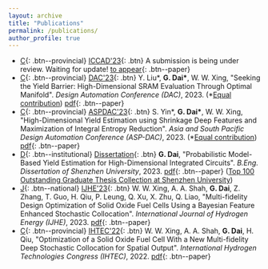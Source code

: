 ```yaml
---
layout: archive
title: "Publications"
permalink: /publications/
author_profile: true
---
```


* [C](){: .btn--provincial} [ICCAD'23](https://iccad.com/){: .btn} A submission is being under review. Waiting for update! [to appear](){: .btn--paper} 
* [C](){: .btn--provincial} [DAC'23](https://dac.com/){: .btn} Y. Liu\*, **G. Dai\***, W. W. Xing, "Seeking the Yield Barrier: High-Dimensional SRAM Evaluation Through Optimal Manifold". *Design Automation Conference (DAC)*, 2023. (*<u>Equal contribution</u>) [pdf](https://guohaodai.github.io/files/My_DAC23.pdf){: .btn--paper} 
* [C](){: .btn--provincial} [ASPDAC'23](https://www.aspdac.com/aspdac2024/){: .btn} S. Yin\*, **G. Dai\***, W. W. Xing, "High-Dimensional Yield Estimation using Shrinkage Deep Features and Maximization of Integral Entropy Reduction". *Asia and South Pacific Design Automation Conference (ASP-DAC)*, 2023.  (*<u>Equal contribution</u>) [pdf](https://guohaodai.github.io/files/My_ASPDAC23.pdf){: .btn--paper}
* [D](){: .btn--institutional} [Dissertation](https://www.guohaodai.github.io/){: .btn} **G. Dai**, "Probabilistic Model-Based Yield Estimation for High-Dimensional Integrated Circuits". *B.Eng. Dissertation of Shenzhen University*, 2023. [pdf](https://guohaodai.github.io/files/pub_UGThesis_23.pdf){: .btn--paper} (<u>Top 100 Outstanding Graduate Thesis Collection at Shenzhen University</u>)
* [J](){: .btn--national} [IJHE'23](https://www.sciencedirect.com/journal/international-journal-of-hydrogen-energy){: .btn} W. W. Xing, A. A. Shah, **G. Dai**, Z. Zhang, T. Guo, H. Qiu, P. Leung, Q. Xu, X. Zhu, Q. Liao, "Multi-fidelity Design Optimization of Solid Oxide Fuel Cells Using a Bayesian Feature Enhanced Stochastic Collocation". *International Journal of Hydrogen Energy  (IJHE)*, 2023. [pdf](https://guohaodai.github.io/files/My_IJHE23.pdf){: .btn--paper}
* [C](){: .btn--provincial} [IHTEC'22](https://ihtec2023.org/){: .btn} W. W. Xing, A. A. Shah, **G. Dai**, H. Qiu, "Optimization of a Solid Oxide Fuel Cell With a New Multi-fidelity Deep Stochastic Collocation for Spatial Output". *International Hydrogen Technologies Congress (IHTEC)*, 2022. [pdf](https://guohaodai.github.io/files/My_IHTEC22.pdf){: .btn--paper}

